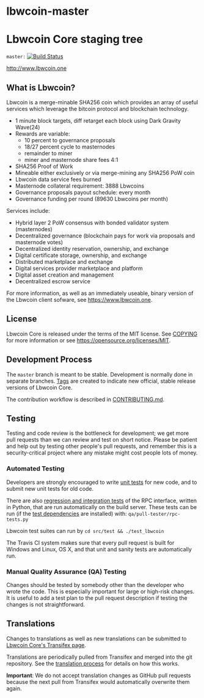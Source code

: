 # lbwcoin-master
Lbwcoin Core staging tree 
=========================

`master:` [![Build Status](https://travis-ci.org/lbwcoin/lbwcoin.svg?branch=master)](https://travis-ci.org/lbwcoin/lbwcoin) 

http://www.lbwcoin.one  

What is Lbwcoin?
----------------

Lbwcoin is a merge-minable SHA256 coin which provides an array of useful services
which leverage the bitcoin protocol and blockchain technology.

- 1 minute block targets, diff retarget each block using Dark Gravity Wave(24) 
- Rewards are variable:
  - 10 percent to governance proposals
  - 18/27 percent cycle to masternodes
  - remainder to miner
  - miner and masternode share fees 4:1  
- SHA256 Proof of Work
- Mineable either exclusively or via merge-mining any SHA256 PoW coin
- Lbwcoin data service fees burned
- Masternode collateral requirement: 3888 Lbwcoins
- Governance proposals payout schedule: every month
- Governance funding per round (89630 Lbwcoins per month)

Services include:

- Hybrid layer 2 PoW consensus with bonded validator system (masternodes)
- Decentralized governance (blockchain pays for work via proposals and masternode votes)
- Decentralized identity reservation, ownership, and exchange
- Digital certificate storage, ownership, and exchange
- Distributed marketplace and exchange
- Digital services provider marketplace and platform
- Digital asset creation and management
- Decentralized escrow service

For more information, as well as an immediately useable, binary version of
the Lbwcoin client sofware, see https://www.lbwcoin.one.


License
-------

Lbwcoin Core is released under the terms of the MIT license. See [COPYING](COPYING) for more
information or see https://opensource.org/licenses/MIT.

Development Process
-------------------

The `master` branch is meant to be stable. Development is normally done in separate branches.
[Tags](https://github.com/lbwcoin/lbwcoin/tags) are created to indicate new official,
stable release versions of Lbwcoin Core.

The contribution workflow is described in [CONTRIBUTING.md](CONTRIBUTING.md).

Testing
-------

Testing and code review is the bottleneck for development; we get more pull
requests than we can review and test on short notice. Please be patient and help out by testing
other people's pull requests, and remember this is a security-critical project where any mistake might cost people
lots of money.

### Automated Testing

Developers are strongly encouraged to write [unit tests](/doc/unit-tests.md) for new code, and to
submit new unit tests for old code.

There are also [regression and integration tests](/qa) of the RPC interface, written
in Python, that are run automatically on the build server.
These tests can be run (if the [test dependencies](/qa) are installed) with: `qa/pull-tester/rpc-tests.py`

Lbwcoin test suites can run by `cd src/test && ./test_lbwcoin`

The Travis CI system makes sure that every pull request is built for Windows
and Linux, OS X, and that unit and sanity tests are automatically run.

### Manual Quality Assurance (QA) Testing

Changes should be tested by somebody other than the developer who wrote the
code. This is especially important for large or high-risk changes. It is useful
to add a test plan to the pull request description if testing the changes is
not straightforward.

Translations
------------

Changes to translations as well as new translations can be submitted to
[Lbwcoin Core's Transifex page](https://www.transifex.com/projects/p/lbwcoin/).

Translations are periodically pulled from Transifex and merged into the git repository. See the
[translation process](doc/translation_process.md) for details on how this works.

**Important**: We do not accept translation changes as GitHub pull requests because the next
pull from Transifex would automatically overwrite them again.

